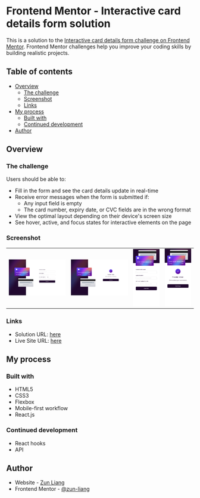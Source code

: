 # Frontend Mentor - Interactive card details form solution

This is a solution to the [Interactive card details form challenge on Frontend Mentor](https://www.frontendmentor.io/challenges/interactive-card-details-form-XpS8cKZDWw). Frontend Mentor challenges help you improve your coding skills by building realistic projects. 

## Table of contents

- [Overview](#overview)
  - [The challenge](#the-challenge)
  - [Screenshot](#screenshot)
  - [Links](#links)
- [My process](#my-process)
  - [Built with](#built-with)
  - [Continued development](#continued-development)
- [Author](#author)


## Overview

### The challenge

Users should be able to:

- Fill in the form and see the card details update in real-time
- Receive error messages when the form is submitted if:
  - Any input field is empty
  - The card number, expiry date, or CVC fields are in the wrong format
- View the optimal layout depending on their device's screen size
- See hover, active, and focus states for interactive elements on the page

### Screenshot

<table>
    <tr>
        <td>
            <img 
                src="./screenshots/screenshot_mobile.png"
                alt="mobile preview"
                width="100%" />
        </td>
        <td>
            <img 
                src="./screenshots/screenshot_mobile_complete.png"
                alt="mobile complete preview"
                width="100%" />
        </td>
        <td>
            <img 
                src="./screenshots/screenshot_desktop.png"
                alt="desktop preview"
                width="100%" />
        </td>
        <td>
            <img 
                src="./screenshots/screenshot_desktop_complete.png"
                alt="desktop complete preview"
                width="100%" />
        </td>
    </tr>
</table>

### Links

- Solution URL: [here](https://www.frontendmentor.io/solutions/)
- Live Site URL: [here](https://zun-liang.github.io/interactive-card-details-form-main/)

## My process

### Built with

- HTML5
- CSS3
- Flexbox
- Mobile-first workflow
- React.js


### Continued development

- React hooks
- API


## Author

- Website - [Zun Liang](https://zun-liang.github.io/)
- Frontend Mentor - [@zun-liang](https://www.frontendmentor.io/profile/zun-liang)


